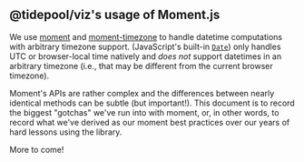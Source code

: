 ## @tidepool/viz's usage of Moment.js

We use [moment](http://momentjs.com/ 'Moment.js') and [moment-timezone](http://momentjs.com/timezone/ 'Moment Timezone') to handle datetime computations with arbitrary timezone support. (JavaScript's built-in [`Date`](https://developer.mozilla.org/en-US/docs/Web/JavaScript/Reference/Global_Objects/Date 'MDN: JavaScript Date')) only handles UTC or browser-local time natively and *does not* support datetimes in an arbitrary timezone (i.e., that may be different from the current browser timezone).

Moment's APIs are rather complex and the differences between nearly identical methods can be subtle (but important!). This document is to record the biggest "gotchas" we've run into with moment, or, in other words, to record what we've derived as our moment best practices over our years of hard lessons using the library.

More to come!
